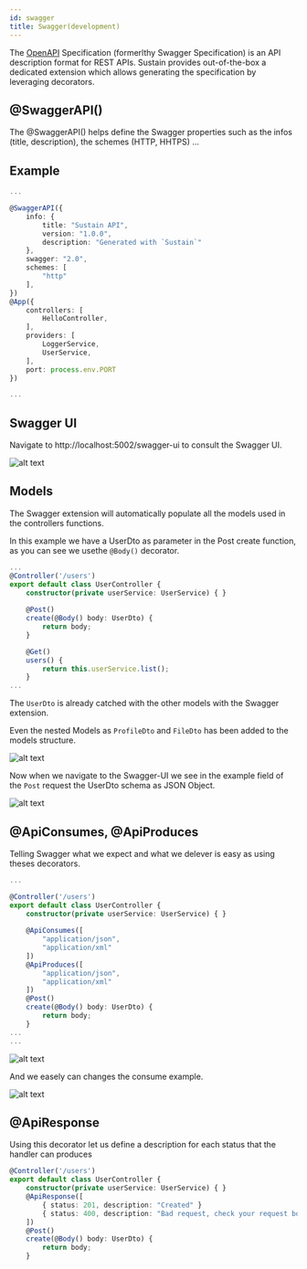```yaml
---
id: swagger
title: Swagger(development)
---
```

The [OpenAPI](https://swagger.io/) Specification (formerlthy Swagger Specification) is an API description format for REST APIs. 
Sustain provides out-of-the-box a dedicated extension which allows generating the specification by leveraging decorators.

## @SwaggerAPI()

The @SwaggerAPI() helps define the Swagger properties such as the infos (title, description), the schemes (HTTP, HHTPS) ...

## Example
``` typescript
...

@SwaggerAPI({
    info: {
        title: "Sustain API",
        version: "1.0.0",
        description: "Generated with `Sustain`"
    },
    swagger: "2.0",
    schemes: [
        "http"
    ],
})
@App({
    controllers: [
        HelloController,
    ],
    providers: [
        LoggerService,
        UserService,
    ],
    port: process.env.PORT
})

...
```

## Swagger UI
Navigate to http://localhost:5002/swagger-ui to consult the Swagger UI.


![alt text](./img/swagger-ui.PNG "Swagger Ui")


## Models

The Swagger extension will automatically populate all the models used in the controllers functions.

In this example we have a UserDto as parameter in the Post create function, as you can see we usethe ``@Body()`` decorator.

```typescript
...
@Controller('/users')
export default class UserController {
    constructor(private userService: UserService) { }
   
    @Post()
    create(@Body() body: UserDto) {
        return body;
    }

    @Get()
    users() {
        return this.userService.list();
    }
...
```

The ``UserDto`` is already catched with the other models with the Swagger extension.

Even the nested Models as ``ProfileDto`` and ``FileDto`` has been added to the models structure.

![alt text](./img/swagger-ui-models.PNG "Swagger Ui")

Now when we navigate to the Swagger-UI we see in the example field of the ``Post`` request the UserDto schema as JSON Object.

![alt text](./img/swagger-ui-models-try-it-out.PNG "Swagger Ui")


## @ApiConsumes, @ApiProduces

Telling Swagger what we expect and what we delever is easy as using theses decorators.

```typescript
...

@Controller('/users')
export default class UserController {
    constructor(private userService: UserService) { }
   
    @ApiConsumes([
        "application/json",
        "application/xml"
    ])
    @ApiProduces([
        "application/json",
        "application/xml"
    ])
    @Post()
    create(@Body() body: UserDto) {
        return body;
    }
...
...
```

![alt text](./img/swagger-ui-consumes-produces.PNG "Swagger Ui")


And we easely can changes the consume example.

![alt text](./img/swagger-ui-consumes-produces-xml.PNG "Swagger Ui")


## @ApiResponse

Using this decorator let us define a description for each status that the handler can produces
```typescript
@Controller('/users')
export default class UserController {
    constructor(private userService: UserService) { }
    @ApiResponse([
        { status: 201, description: "Created" }
        { status: 400, description: "Bad request, check your request body" },
    ])
    @Post()
    create(@Body() body: UserDto) {
        return body;
    }
```